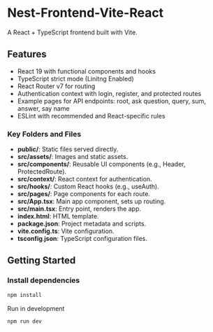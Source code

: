 # Nest-Frontend-Vite-React

A React + TypeScript frontend built with Vite.

## Features

- React 19 with functional components and hooks
- TypeScript strict mode (Linitng Enabled)
- React Router v7 for routing
- Authentication context with login, register, and protected routes
- Example pages for API endpoints: root, ask question, query, sum, answer, say name
- ESLint with recommended and React-specific rules

### Key Folders and Files

- **public/**: Static files served directly.
- **src/assets/**: Images and static assets.
- **src/components/**: Reusable UI components (e.g., Header, ProtectedRoute).
- **src/context/**: React context for authentication.
- **src/hooks/**: Custom React hooks (e.g., useAuth).
- **src/pages/**: Page components for each route.
- **src/App.tsx**: Main app component, sets up routing.
- **src/main.tsx**: Entry point, renders the app.
- **index.html**: HTML template.
- **package.json**: Project metadata and scripts.
- **vite.config.ts**: Vite configuration.
- **tsconfig**.**json**: TypeScript configuration files.

## Getting Started

### Install dependencies

```sh
npm install
```
Run in development
```sh
npm run dev
```
